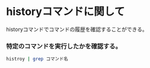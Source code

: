 # historyコマンドに関して
historyコマンドでコマンドの履歴を確認することができる。

### 特定のコマンドを実行したかを確認する。
```bash
histroy | grep コマンド名
```
